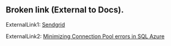 ## Broken link (External to Docs).

ExternalLink1:
[Sendgrid](https://sendgrid.com/partners/azure/)

ExternalLink2:
[Minimizing Connection Pool errors in SQL Azure](http://blogs.msdn.com/b/adonet/archive/2011/11/05/minimizing-connection-pool-errors-in-sql-azure.aspx)
 


 

